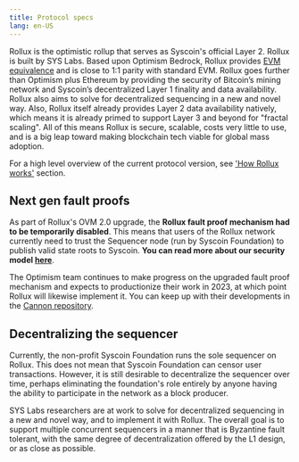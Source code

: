 ```yaml
---
title: Protocol specs
lang: en-US
---
```


Rollux is the optimistic rollup that serves as Syscoin's official Layer 2. Rollux is built by SYS Labs. Based upon Optimism Bedrock, Rollux provides [EVM equivalence](https://medium.com/ethereum-optimism/introducing-evm-equivalence-5c2021deb306) and is close to 1:1 parity with standard EVM. Rollux goes further than Optimism plus Ethereum by providing the security of Bitcoin’s mining network and Syscoin’s decentralized Layer 1 finality and data availability. Rollux also aims to solve for decentralized sequencing in a new and novel way. Also, Rollux itself already provides Layer 2 data availability natively, which means it is already primed to support Layer 3 and beyond for "fractal scaling". All of this means Rollux is secure, scalable, costs very little to use, and is a big leap toward making blockchain tech viable for global mass adoption.

For a high level overview of the current protocol version, see ['How Rollux works'](./2-rollup-protocol.md) section.

## Next gen fault proofs

As part of Rollux's OVM 2.0 upgrade, the **Rollux fault proof mechanism had to be temporarily disabled**. This means that users of the Rollux network currently need to trust the Sequencer node (run by Syscoin Foundation) to publish valid state roots to Syscoin. **You can read more about our security model [here](../security-model/README.md)**. 

The Optimism team continues to make progress on the upgraded fault proof mechanism and expects to productionize their work in 2023, at which point Rollux will likewise implement it. You can keep up with their developments in the [Cannon repository](https://github.com/ethereum-optimism/cannon/).


## Decentralizing the sequencer

Currently, the non-profit Syscoin Foundation runs the sole sequencer on Rollux. This does not mean that Syscoin Foundation can censor user transactions. However, it is still desirable to decentralize the sequencer over time, perhaps eliminating the foundation's role entirely by anyone having the ability to participate in the network as a block producer.

SYS Labs researchers are at work to solve for decentralized sequencing in a new and novel way, and to implement it with Rollux. The overall goal is to support multiple concurrent sequencers in a manner that is Byzantine fault tolerant, with the same degree of decentralization offered by the L1 design, or as close as possible.
